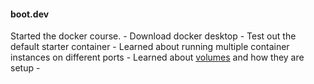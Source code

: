 #### boot.dev
Started the docker course.
	- Download docker desktop
	- Test out the default starter container
	- Learned about running multiple container instances on different ports
	- Learned about [volumes](https://docs.docker.com/engine/storage/volumes/) and how they are setup
	- 